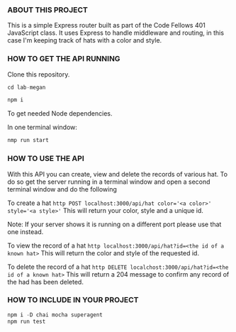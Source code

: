 ### ABOUT THIS PROJECT

This is a simple Express router built as part of the Code Fellows 401 JavaScript class. It uses Express to handle middleware and routing, in this case I'm keeping track of hats with a color and style.

### HOW TO GET THE API RUNNING

Clone this repository.
```JavaScript
cd lab-megan

npm i
```
To get needed Node dependencies.

In one terminal window:
```JavaScript
nmp run start
```

### HOW TO USE THE API

With this API you can create, view and delete the records of various hat. To do so get the server running in a terminal window and open a second terminal window and do the following

To create a hat
`http POST localhost:3000/api/hat color='<a color>' style='<a style>'`
This will return your color, style and a unique id.

Note: If your server shows it is running on a different port please use that one instead.


To view the record of a hat
`http localhost:3000/api/hat?id=<the id of a known hat>`
This will return the color and style of the requested id.

To delete the record of a hat
`http DELETE localchost:3000/api/hat?id=<the id of a known hat>`
This will return a 204 message to confirm any record of the had has been deleted.

### HOW TO INCLUDE IN YOUR PROJECT

```JavaScript
npm i -D chai mocha superagent
npm run test
```
